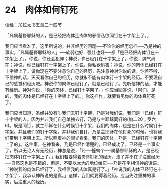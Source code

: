 # 24　肉体如何钉死


读经：加拉太书五章二十四节

「凡属基督耶稣的人，是已经把肉体连肉体的邪情私欲同钉在十字架上了。」

我们应当看准了，这里所说的，并非经历的问题──不论你的经历怎样──乃是神的事实。「凡属基督耶稣的人」──软弱也好，强壮也好──都「是已经把肉体钉在十字架上了」。你说，你还会犯罪；神说，你已经钉在十字架上了。你说，脾气尚在；神说，你已经钉在十字架上了。你说，你私欲厉害；神说，你的肉体已经钉在十字架上了。请你现在不要注意你自己的经历，先注意神对你说的话。你若不听、不信神的话，天天看你自己的经历，你就永不能有肉体钉十字架的经历。不要理自己的感觉和经历吧。神说你的肉体已经钉了，就是已经钉了。先听信神的话，才能有经历。神对你说，「你的肉体，已经钉十字架了。」你应当回答说，「阿们，是的，我的肉体是已经钉在十字架上了的。」你这样作，就要看见你的肉体真钉死了。

我们应当知道，圣经并没有叫我们去钉十字架，乃是对我们说，我们是「已经」钉十字架的人。因为并非我们自己单独去钉，乃是与主耶稣同钉的(加二20；罗六6)。既是同钉，就主耶稣在什么时候钉十字架，我们的肉体，也是在什么时候钉十字架。并且我们的钉十字架，并非我们自钉，乃是主耶稣在他钉死的时候，也将我们带到十字架上去。所以照着神的眼光看来，我们的肉体，乃是「已经钉在十字架上了的」。这件事，在神看来，乃是已经作清楚的，已经成功了，已经是一个事实了，所以无论人有无经历，神总是说，「凡──憧蚧个──属基督耶稣的人，是已经把肉体钉在十字架上了。」我们若要得着肉体钉死的经历，法子并不在乎注重经历──自然这也是不错的，但是，不要以太大的地位给它──乃是在乎相信神的话语。「神说我的肉体已经钉了，我相信我的肉体真是钉了。」「神说我的肉体已经钉在十字架了，我承认神所说的是真。」这样，我们就要得着经历。应当先注重神的事实，后注重人的经历。

